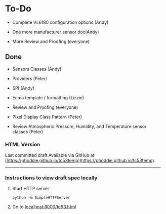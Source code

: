 # To-Do

- Complete VL6180 configuration options (Andy)

- One more manufacturer sensor doc(Andy)

- More Review and Proofing (everyone)

## Done
- Sensors Classes (Andy)

- Providers (Peter)

- SPI (Andy)

- Ecma template / formatting (Lizzie)

- Review and Proofing (everyone)

- Pixel Display Class Pattern (Peter)

- Review Atmospheric Pressure, Humidity, and Temperature sensor classes (Peter)


### HTML Version

Last committed draft Available via GitHub at [https://phoddie.github.io/tc53temp](https://phoddie.github.io/tc53temp).

---

### Instructions to view draft spec locally

1. Start HTTP server

	```text
	python -m SimpleHTTPServer
	```
	
2. Go to [localhost:8000/tc53.html](http://localhost:8000/tc53.html)

